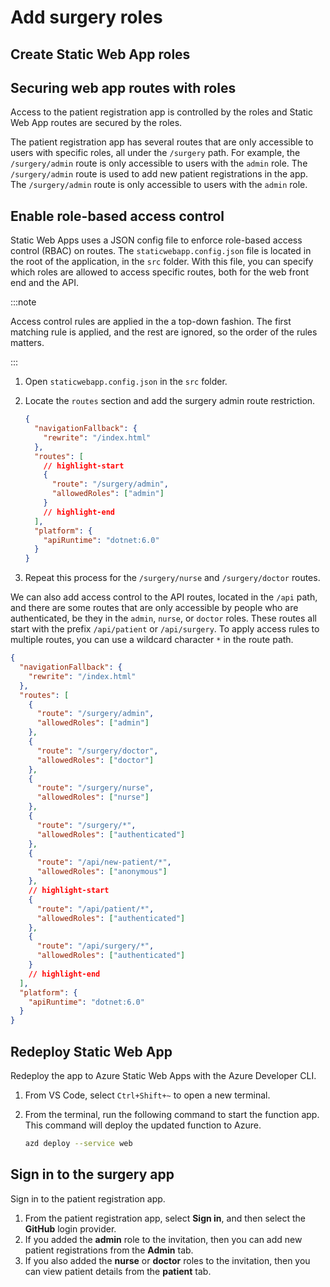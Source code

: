 # Add surgery roles

## Create Static Web App roles

## Securing web app routes with roles

Access to the patient registration app is controlled by the roles and Static Web App routes are secured by the roles.

The patient registration app has several routes that are only accessible to users with specific roles, all under the `/surgery` path. For example, the `/surgery/admin` route is only accessible to users with the `admin` role. The `/surgery/admin` route is used to add new patient registrations in the app. The `/surgery/admin` route is only accessible to users with the `admin` role.

## Enable role-based access control

Static Web Apps uses a JSON config file to enforce role-based access control (RBAC) on routes. The `staticwebapp.config.json` file is located in the root of the application, in the `src` folder. With this file, you can specify which roles are allowed to access specific routes, both for the web front end and the API.

:::note

Access control rules are applied in the a top-down fashion. The first matching rule is applied, and the rest are ignored, so the order of the rules matters.

:::

1. Open `staticwebapp.config.json` in the `src` folder.
1. Locate the `routes` section and add the surgery admin route restriction.

   ```json
   {
     "navigationFallback": {
       "rewrite": "/index.html"
     },
     "routes": [
       // highlight-start
       {
         "route": "/surgery/admin",
         "allowedRoles": ["admin"]
       }
       // highlight-end
     ],
     "platform": {
       "apiRuntime": "dotnet:6.0"
     }
   }
   ```

1. Repeat this process for the `/surgery/nurse` and `/surgery/doctor` routes.

We can also add access control to the API routes, located in the `/api` path, and there are some routes that are only accessible by people who are authenticated, be they in the `admin`, `nurse`, or `doctor` roles. These routes all start with the prefix `/api/patient` or `/api/surgery`. To apply access rules to multiple routes, you can use a wildcard character `*` in the route path.

```json
{
  "navigationFallback": {
    "rewrite": "/index.html"
  },
  "routes": [
    {
      "route": "/surgery/admin",
      "allowedRoles": ["admin"]
    },
    {
      "route": "/surgery/doctor",
      "allowedRoles": ["doctor"]
    },
    {
      "route": "/surgery/nurse",
      "allowedRoles": ["nurse"]
    },
    {
      "route": "/surgery/*",
      "allowedRoles": ["authenticated"]
    },
    {
      "route": "/api/new-patient/*",
      "allowedRoles": ["anonymous"]
    },
    // highlight-start
    {
      "route": "/api/patient/*",
      "allowedRoles": ["authenticated"]
    },
    {
      "route": "/api/surgery/*",
      "allowedRoles": ["authenticated"]
    }
    // highlight-end
  ],
  "platform": {
    "apiRuntime": "dotnet:6.0"
  }
}
```

## Redeploy Static Web App

Redeploy the app to Azure Static Web Apps with the Azure Developer CLI.

1. From VS Code, select `Ctrl+Shift+~` to open a new terminal.
1. From the terminal, run the following command to start the function app. This command will deploy the updated function to Azure.

   ```bash
   azd deploy --service web
   ```

## Sign in to the surgery app

Sign in to the patient registration app.

1. From the patient registration app, select **Sign in**, and then select the **GitHub** login provider.
1. If you added the **admin** role to the invitation, then you can add new patient registrations from the **Admin** tab.
1. If you also added the **nurse** or **doctor** roles to the invitation, then you can view patient details from the **patient** tab.

